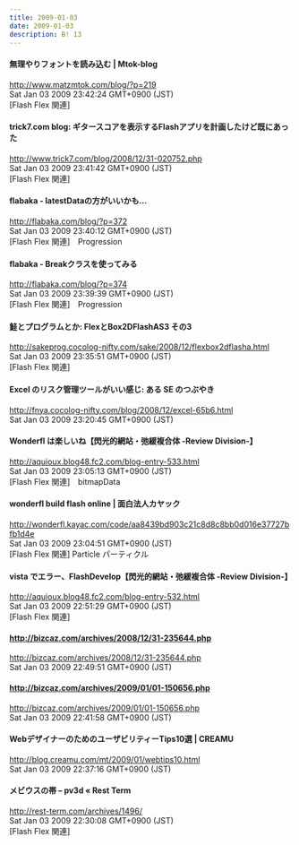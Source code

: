 ```yaml
---
title: 2009-01-03
date: 2009-01-03
description: B! 13
---
```


#### 無理やりフォントを読み込む | Mtok-blog
http://www.matzmtok.com/blog/?p=219<br>
Sat Jan 03 2009 23:42:24 GMT+0900 (JST)<br>
[Flash Flex 関連]


#### trick7.com blog: ギタースコアを表示するFlashアプリを計画したけど既にあった
http://www.trick7.com/blog/2008/12/31-020752.php<br>
Sat Jan 03 2009 23:41:42 GMT+0900 (JST)<br>
[Flash Flex 関連]


#### flabaka - latestDataの方がいいかも…
http://flabaka.com/blog/?p=372<br>
Sat Jan 03 2009 23:40:12 GMT+0900 (JST)<br>
[Flash Flex 関連]　Progression


#### flabaka - Breakクラスを使ってみる
http://flabaka.com/blog/?p=374<br>
Sat Jan 03 2009 23:39:39 GMT+0900 (JST)<br>
[Flash Flex 関連]　Progression


#### 鮭とプログラムとか: FlexとBox2DFlashAS3 その3
http://sakeprog.cocolog-nifty.com/sake/2008/12/flexbox2dflasha.html<br>
Sat Jan 03 2009 23:35:51 GMT+0900 (JST)<br>
[Flash Flex 関連]


#### Excel のリスク管理ツールがいい感じ: ある SE のつぶやき
http://fnya.cocolog-nifty.com/blog/2008/12/excel-65b6.html<br>
Sat Jan 03 2009 23:20:45 GMT+0900 (JST)<br>


#### Wonderfl は楽しいね【閃光的網站・弛緩複合体 -Review Division-】
http://aquioux.blog48.fc2.com/blog-entry-533.html<br>
Sat Jan 03 2009 23:05:13 GMT+0900 (JST)<br>
[Flash Flex 関連]　bitmapData


#### wonderfl build flash online | 面白法人カヤック
http://wonderfl.kayac.com/code/aa8439bd903c21c8d8c8bb0d016e37727bfb1d4e<br>
Sat Jan 03 2009 23:04:51 GMT+0900 (JST)<br>
[Flash Flex 関連] Particle パーティクル


#### vista でエラー、FlashDevelop【閃光的網站・弛緩複合体 -Review Division-】
http://aquioux.blog48.fc2.com/blog-entry-532.html<br>
Sat Jan 03 2009 22:51:29 GMT+0900 (JST)<br>
[Flash Flex 関連]


#### http://bizcaz.com/archives/2008/12/31-235644.php
http://bizcaz.com/archives/2008/12/31-235644.php<br>
Sat Jan 03 2009 22:49:51 GMT+0900 (JST)<br>


#### http://bizcaz.com/archives/2009/01/01-150656.php
http://bizcaz.com/archives/2009/01/01-150656.php<br>
Sat Jan 03 2009 22:41:58 GMT+0900 (JST)<br>


#### WebデザイナーのためのユーザビリティーTips10選 | CREAMU
http://blog.creamu.com/mt/2009/01/webtips10.html<br>
Sat Jan 03 2009 22:37:16 GMT+0900 (JST)<br>


####       メビウスの帯 – pv3d «       Rest Term    
http://rest-term.com/archives/1496/<br>
Sat Jan 03 2009 22:30:08 GMT+0900 (JST)<br>
[Flash Flex 関連]


